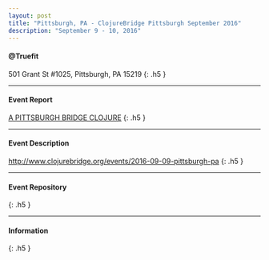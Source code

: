 ```yaml
---
layout: post
title: "Pittsburgh, PA - ClojureBridge Pittsburgh September 2016"
description: "September 9 - 10, 2016"
---
```


#### @Truefit

501 Grant St #1025, Pittsburgh, PA 15219
{: .h5 }

---

#### Event Report

[A PITTSBURGH BRIDGE CLOJURE](http://sfviapgh.com/blog/2016/9/11/a-pittsburgh-bridge-clojure)
{: .h5 }

---

#### Event Description

<http://www.clojurebridge.org/events/2016-09-09-pittsburgh-pa>
{: .h5 }

---

#### Event Repository

{: .h5 }

---

#### Information

{: .h5 }
